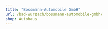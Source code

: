 ```yaml
---
title: "Bossmann-Automobile GmbH"
url: /bad-wurzach/bossmann-automobile-gmbh/
shop: Autohaus
---
```

